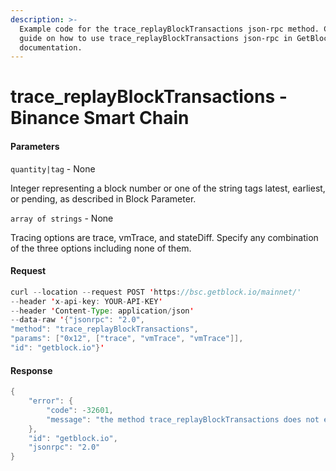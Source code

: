 ```yaml
---
description: >-
  Example code for the trace_replayBlockTransactions json-rpc method. Сomplete
  guide on how to use trace_replayBlockTransactions json-rpc in GetBlock.io Web3
  documentation.
---
```


# trace\_replayBlockTransactions - Binance Smart Chain

#### Parameters

`quantity|tag` - None

Integer representing a block number or one of the string tags latest, earliest, or pending, as described in Block Parameter.

`array of strings` - None

Tracing options are trace, vmTrace, and stateDiff. Specify any combination of the three options including none of them.

#### Request

```java
curl --location --request POST 'https://bsc.getblock.io/mainnet/' 
--header 'x-api-key: YOUR-API-KEY' 
--header 'Content-Type: application/json' 
--data-raw '{"jsonrpc": "2.0",
"method": "trace_replayBlockTransactions",
"params": ["0x12", ["trace", "vmTrace", "vmTrace"]],
"id": "getblock.io"}'
```

#### Response

```java
{
    "error": {
        "code": -32601,
        "message": "the method trace_replayBlockTransactions does not exist/is not available"
    },
    "id": "getblock.io",
    "jsonrpc": "2.0"
}
```
